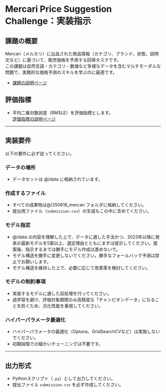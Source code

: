 # Mercari Price Suggestion Challenge：実装指示

## 課題の概要

Mercari（メルカリ）に出品された商品情報（カテゴリ、ブランド、状態、説明文など）に基づいて、販売価格を予測する回帰タスクです。  
この課題は自然言語・カテゴリ・数値など多様なデータを含むマルチモーダルな問題で、実務的な価格予測のスキルを学ぶのに最適です。

- [課題の説明ページ](https://www.kaggle.com/competitions/mercari-price-suggestion-challenge)

## 評価指標

- 平均二乗対数誤差（RMSLE）を評価指標とします。  
  [評価指標の説明ページ](https://www.kaggle.com/competitions/mercari-price-suggestion-challenge/overview/evaluation)

---

## 実装要件

以下の要件に必ず従ってください。

### データの場所

- データセットは @/data に格納されています。

### 作成するファイル

- すべての成果物は@/250618_mercari フォルダに格納してください。
- 提出用ファイル（`submission.csv`）の生成もこの中に含めてください。

### モデル指定

- @/data の内容を理解した上で、データに適した手法かつ、2023年以降に発表の最新モデルを5案以上、選定理由とともにまずは提示してください。提案後、指示するまでは勝手にモデル作成は進めないで。
- モデル構造を勝手に変更しないでください。勝手なフォールバック予測は禁止でお願いします。
- モデル構造を維持した上で、必要に応じて改善策を検討してください。

### モデルの制約事項

- 実装するモデルに適した前処理を行ってください。
- 過学習を避け、評価対象期間のみ高精度な「チャンピオンデータ」になることを防ぐため、汎化性能を重視してください。

### ハイパーパラメータ最適化

- ハイパーパラメータの最適化（Optuna、GridSearchCVなど）は実施しないでください。
- 初期段階での細かいチューニングは不要です。

---

## 出力形式

- Pythonスクリプト（`.py`）として出力してください。
- 提出ファイル `submission.csv` を必ず作成してください。